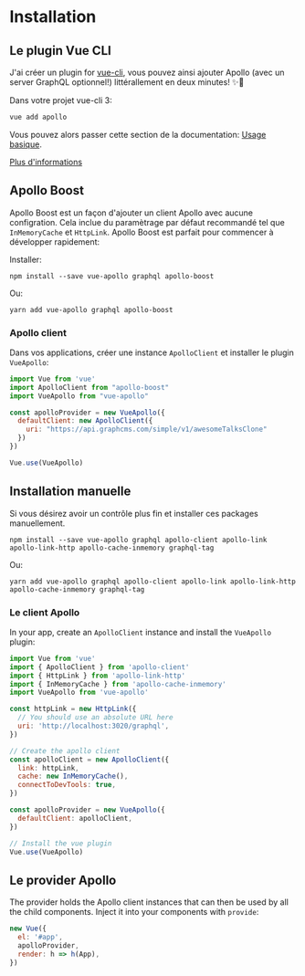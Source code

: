 # Installation

## Le plugin Vue CLI

J'ai créer un plugin for [vue-cli](http://cli.vuejs.org), vous pouvez ainsi ajouter Apollo (avec un server GraphQL optionnel!) littérallement en deux minutes! ✨🚀

Dans votre projet vue-cli 3:

```bash
vue add apollo
```

Vous pouvez alors passer cette section de la documentation: [Usage basique](./apollo/).

[Plus d'informations](https://github.com/Akryum/vue-cli-plugin-apollo)

## Apollo Boost

Apollo Boost est un façon d'ajouter un client Apollo avec aucune configration. Cela inclue du paramètrage par défaut recommandé tel que `InMemoryCache` et `HttpLink`. Apollo Boost est parfait pour commencer à développer rapidement:

Installer: 

```
npm install --save vue-apollo graphql apollo-boost
```

Ou:

```
yarn add vue-apollo graphql apollo-boost
```

### Apollo client

Dans vos applications, créer une instance `ApolloClient` et installer le plugin `VueApollo`:

```js
import Vue from 'vue'
import ApolloClient from "apollo-boost"
import VueApollo from "vue-apollo"

const apolloProvider = new VueApollo({
  defaultClient: new ApolloClient({
    uri: "https://api.graphcms.com/simple/v1/awesomeTalksClone"
  })
})

Vue.use(VueApollo)
```



## Installation manuelle

Si vous désirez avoir un contrôle plus fin et installer ces packages manuellement.

```
npm install --save vue-apollo graphql apollo-client apollo-link apollo-link-http apollo-cache-inmemory graphql-tag
```

Ou:

```
yarn add vue-apollo graphql apollo-client apollo-link apollo-link-http apollo-cache-inmemory graphql-tag
```

### Le client Apollo

In your app, create an `ApolloClient` instance and install the `VueApollo` plugin:

```js
import Vue from 'vue'
import { ApolloClient } from 'apollo-client'
import { HttpLink } from 'apollo-link-http'
import { InMemoryCache } from 'apollo-cache-inmemory'
import VueApollo from 'vue-apollo'

const httpLink = new HttpLink({
  // You should use an absolute URL here
  uri: 'http://localhost:3020/graphql',
})

// Create the apollo client
const apolloClient = new ApolloClient({
  link: httpLink,
  cache: new InMemoryCache(),
  connectToDevTools: true,
})

const apolloProvider = new VueApollo({
  defaultClient: apolloClient,
})

// Install the vue plugin
Vue.use(VueApollo)
```

## Le provider Apollo

The provider holds the Apollo client instances that can then be used by all the child components. Inject it into your components with `provide`:

```js
new Vue({
  el: '#app',
  apolloProvider,
  render: h => h(App),
})
```
